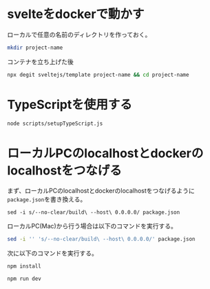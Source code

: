 # svelteをdockerで動かす

ローカルで任意の名前のディレクトリを作っておく。
```sh
mkdir project-name
```

コンテナを立ち上げた後

```sh
npx degit sveltejs/template project-name && cd project-name
```

# TypeScriptを使用する
```sh
node scripts/setupTypeScript.js
```

# ローカルPCのlocalhostとdockerのlocalhostをつなげる
まず、ローカルPCのlocalhostとdockerのlocalhostをつなげるように```package.json```を書き換える。
```
sed -i s/--no-clear/build\ --host\ 0.0.0.0/ package.json
```
ローカルPC(Mac)から行う場合は以下のコマンドを実行する。
```sh
sed -i '' 's/--no-clear/build\ --host\ 0.0.0.0/' package.json
```
次に以下のコマンドを実行する。
```sh
npm install
```

```sh
npm run dev
```
